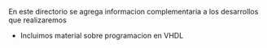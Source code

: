 En este directorio se agrega informacion complementaria a los desarrollos que realizaremos

* Incluimos material sobre programacion en VHDL